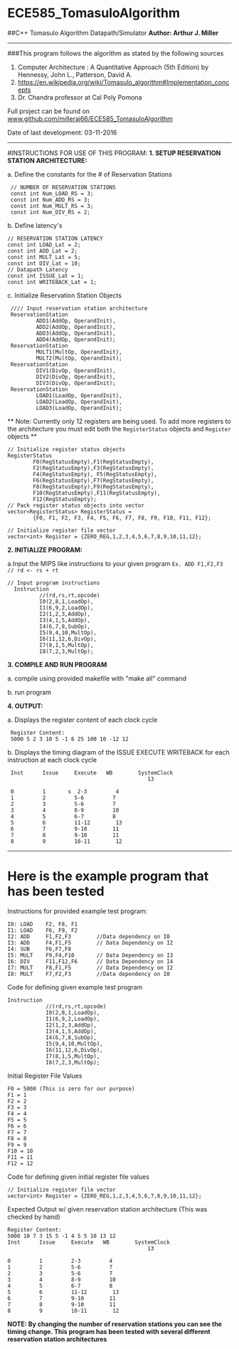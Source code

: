# ECE585_TomasuloAlgorithm
##C++ Tomasulo Algorithm Datapath/Simulator
**Author:   Arthur J. Miller**

___

###This program follows the algorithm as stated by the following sources
1. Computer Architecture : A Quantitative Approach (5th Edition) by Hennessy, John L., Patterson, David A.
2. https://en.wikipedia.org/wiki/Tomasulo_algorithm#Implementation_concepts
3. Dr. Chandra professor at Cal Poly Pomona

Full project can be found on www.github.com/milleraj66/ECE585_TomasuloAlgorithm

Date of last development: 03-11-2016

___

#INSTRUCTIONS FOR USE OF THIS PROGRAM:
**1. SETUP RESERVATION STATION ARCHITECTURE:**

 a. Define the constants for the # of Reservation Stations
     
     // NUMBER OF RESERVATION STATIONS
     const int Num_LOAD_RS = 3;
     const int Num_ADD_RS = 3;
     const int Num_MULT_RS = 3;
     const int Num_DIV_RS = 2;
 
 b. Define latency's
    
    // RESERVATION STATION LATENCY
    const int LOAD_Lat = 2;
    const int ADD_Lat = 2;
    const int MULT_Lat = 5;
    const int DIV_Lat = 10;
    // Datapath Latency
    const int ISSUE_Lat = 1;
    const int WRITEBACK_Lat = 1;
    
 c. Initialize Reservation Station Objects
 
     //// Input reservation station architecture
     ReservationStation
             ADD1(AddOp, OperandInit),
             ADD2(AddOp, OperandInit),
             ADD3(AddOp, OperandInit),
             ADD4(AddOp, OperandInit);
     ReservationStation
             MULT1(MultOp, OperandInit),
             MULT2(MultOp, OperandInit);
     ReservationStation
             DIV1(DivOp, OperandInit),
             DIV2(DivOp, OperandInit),
             DIV3(DivOp, OperandInit);
     ReservationStation
             LOAD1(LoadOp, OperandInit),
             LOAD2(LoadOp, OperandInit),
             LOAD3(LoadOp, OperandInit);
     
** Note: Currently only 12 registers are being used. To add more registers to the architecture
you must edit both the `RegisterStatus` objects and `Register` objects  **

    // Initialize register status objects
    RegisterStatus
            F0(RegStatusEmpty),F1(RegStatusEmpty),
            F2(RegStatusEmpty),F3(RegStatusEmpty),
            F4(RegStatusEmpty), F5(RegStatusEmpty),
            F6(RegStatusEmpty),F7(RegStatusEmpty),
            F8(RegStatusEmpty),F9(RegStatusEmpty),
            F10(RegStatusEmpty),F11(RegStatusEmpty),
            F12(RegStatusEmpty);
    // Pack register status objects into vector
    vector<RegisterStatus> RegisterStatus =
            {F0, F1, F2, F3, F4, F5, F6, F7, F8, F9, F10, F11, F12};

    // Initialize register file vector
    vector<int> Register = {ZERO_REG,1,2,3,4,5,6,7,8,9,10,11,12};

**2. INITIALIZE PROGRAM:**

 a.Input the MIPS like instructions to your given program `Ex. ADD F1,F2,F3 // rd <- rs + rt`
  
    // Input program instructions
      Instruction
              //(rd,rs,rt,opcode)
              I0(2,8,1,LoadOp),
              I1(6,9,2,LoadOp),
              I2(1,2,3,AddOp),
              I3(4,1,5,AddOp),
              I4(6,7,8,SubOp),
              I5(9,4,10,MultOp),
              I6(11,12,6,DivOp),
              I7(8,1,5,MultOp),
              I8(7,2,3,MultOp);
 
**3. COMPILE AND RUN PROGRAM**

 a. compile using provided makefile with "make all" command
 
 b. run program
 
**4. OUTPUT:**
     
 a. Displays the register content of each clock cycle

     Register Content:
     5000 5 2 3 10 5 -1 6 25 100 10 -12 12
     
 b. Displays the timing diagram of the ISSUE EXECUTE WRITEBACK for each instruction at each clock cycle
 
     Inst      Issue     Execute   WB        SystemClock
                                                13

     0         1       s  2-3         4         
     1         2         5-6         7         
     2         3         5-6         7         
     3         4         8-9         10        
     4         5         6-7         8         
     5         6         11-12        13        
     6         7         9-10        11        
     7         8         9-10        11        
     8         9         10-11        12        
 
___

 
# Here is the example program that has been tested
 
Instructions for provided example test program:
 
    I0: LOAD    F2, F8, F1
    I1: LOAD    F6, F9, F2
    I2: ADD     F1,F2,F3        //Data dependency on I0
    I3: ADD     F4,F1,F5        // Data Dependency on I2
    I4: SUB     F6,F7,F8        
    I5: MULT    F9,F4,F10       // Data Dependency on I3
    I6: DIV     F11,F12,F6      // Data Dependency on I4
    I7: MULT    F8,F1,F5        // Data Dependency on I2
    I8: MULT    F7,F2,F3        //Data dependency on I0
 
Code for defining given example test program

    Instruction
                //(rd,rs,rt,opcode)
                I0(2,8,1,LoadOp),
                I1(6,9,2,LoadOp),
                I2(1,2,3,AddOp),
                I3(4,1,5,AddOp),
                I4(6,7,8,SubOp),
                I5(9,4,10,MultOp),
                I6(11,12,6,DivOp),
                I7(8,1,5,MultOp),
                I8(7,2,3,MultOp);
                
Initial Register File Values
    
    F0 = 5000 (This is zero for our purpose)
    F1 = 1
    F2 = 2
    F3 = 3
    F4 = 4
    F5 = 5
    F6 = 6
    F7 = 7 
    F8 = 8 
    F9 = 9
    F10 = 10
    F11 = 11
    F12 = 12
    
Code for defining given initial register file values

    // Initialize register file vector
    vector<int> Register = {ZERO_REG,1,2,3,4,5,6,7,8,9,10,11,12};
    
Expected Output w/ given reservation station architecture (This was checked by hand)

    Register Content:
    5000 10 7 3 15 5 -1 4 5 5 10 13 12 
    Inst      Issue     Execute   WB        SystemClock
                                                13

    0         1         2-3         4         
    1         2         5-6         7         
    2         3         5-6         7         
    3         4         8-9         10        
    4         5         6-7         8         
    5         6         11-12        13        
    6         7         9-10        11        
    7         8         9-10        11        
    8         9         10-11        12    

**NOTE: By changing the number of reservation stations you can see the timing change.
This program has been tested with several different reservation station architectures**